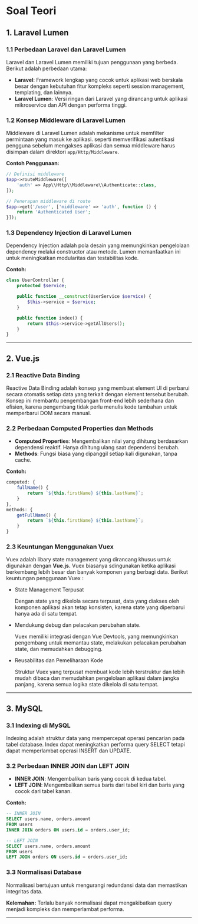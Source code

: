 # Soal Teori

## 1. Laravel Lumen

### 1.1 Perbedaan Laravel dan Laravel Lumen

Laravel dan Laravel Lumen memiliki tujuan penggunaan yang berbeda. Berikut adalah perbedaan utama:

- **Laravel**: Framework lengkap yang cocok untuk aplikasi web berskala besar dengan kebutuhan fitur kompleks seperti session management, templating, dan lainnya.
- **Laravel Lumen**: Versi ringan dari Laravel yang dirancang untuk aplikasi mikroservice dan API dengan performa tinggi.

### 1.2 Konsep Middleware di Laravel Lumen

Middleware di Laravel Lumen adalah mekanisme untuk memfilter permintaan yang masuk ke aplikasi. seperti memverifikasi autentikasi pengguna sebelum mengakses aplikasi dan semua middleware harus disimpan dalam direktori ```app/Http/Middleware```.

**Contoh Penggunaan:**

```php
// Definisi middleware
$app->routeMiddleware([
    'auth' => App\\Http\\Middleware\\Authenticate::class,
]);

// Penerapan middleware di route
$app->get('/user', ['middleware' => 'auth', function () {
    return 'Authenticated User';
}]);

```

### 1.3 Dependency Injection di Laravel Lumen

Dependency Injection adalah pola desain yang memungkinkan pengelolaan dependency melalui constructor atau metode. Lumen memanfaatkan ini untuk meningkatkan modularitas dan testabilitas kode.

**Contoh:**

```php
class UserController {
    protected $service;

    public function __construct(UserService $service) {
        $this->service = $service;
    }

    public function index() {
        return $this->service->getAllUsers();
    }
}

```

---

## 2. Vue.js

### 2.1 Reactive Data Binding

Reactive Data Binding adalah konsep yang membuat element UI di perbarui secara otomatis setiap data yang terkait dengan element tersebut berubah. Konsep ini membantu pengembangan front-end lebih sederhana dan efisien, karena pengembang tidak perlu menulis kode tambahan untuk memperbarui DOM secara manual.

### 2.2 Perbedaan Computed Properties dan Methods

- **Computed Properties**: Mengembalikan nilai yang dihitung berdasarkan dependensi reaktif. Hanya dihitung ulang saat dependensi berubah.
- **Methods**: Fungsi biasa yang dipanggil setiap kali digunakan, tanpa cache.

**Contoh:**

```jsx
computed: {
    fullName() {
        return `${this.firstName} ${this.lastName}`;
    }
},
methods: {
    getFullName() {
        return `${this.firstName} ${this.lastName}`;
    }
}

```

### 2.3 Keuntungan Menggunakan Vuex

Vuex adalah libary state management yang dirancang khusus untuk digunakan dengan **Vue.js.** Vuex biasanya sdingunakan ketika aplikasi berkembang lebih besar dan banyak komponen yang berbagi data. Berikut keuntungan penggunaan Vuex  :

- State Management Terpusat

     Dengan state yang dikelola secara terpusat, data yang diakses oleh komponen aplikasi akan tetap konsisten, karena state yang diperbarui hanya ada di satu tempat.

- Mendukung debug dan pelacakan perubahan state.

    Vuex memiliki integrasi dengan Vue Devtools, yang memungkinkan pengembang untuk memantau state, melakukan pelacakan perubahan state, dan memudahkan debugging.

- Reusabilitas dan Pemeliharaan Kode

    Struktur Vuex yang terpusat membuat kode lebih terstruktur dan lebih mudah dibaca dan memudahkan pengelolaan aplikasi dalam jangka panjang, karena semua logika state dikelola di satu tempat.

---

## 3. MySQL

### 3.1 Indexing di MySQL

Indexing adalah struktur data yang mempercepat operasi pencarian pada tabel database. Index dapat meningkatkan performa query SELECT tetapi dapat memperlambat operasi INSERT dan UPDATE.

### 3.2 Perbedaan INNER JOIN dan LEFT JOIN

- **INNER JOIN**: Mengembalikan baris yang cocok di kedua tabel.
- **LEFT JOIN**: Mengembalikan semua baris dari tabel kiri dan baris yang cocok dari tabel kanan.

**Contoh:**

```sql
-- INNER JOIN
SELECT users.name, orders.amount
FROM users
INNER JOIN orders ON users.id = orders.user_id;

-- LEFT JOIN
SELECT users.name, orders.amount
FROM users
LEFT JOIN orders ON users.id = orders.user_id;

```

### 3.3 Normalisasi Database

Normalisasi bertujuan untuk mengurangi redundansi data dan memastikan integritas data.

**Kelemahan:**
Terlalu banyak normalisasi dapat mengakibatkan query menjadi kompleks dan memperlambat performa.

---
